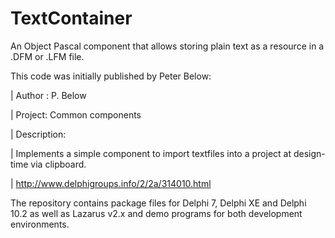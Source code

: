 # TextContainer

An Object Pascal component that allows storing plain text as a resource in a .DFM or .LFM file.

This code was initially published by Peter Below:

 | Author : P. Below
 
 | Project: Common components
 
 | Description:
 
 | Implements a simple component to import textfiles into a project at design-time via clipboard.
  
 | http://www.delphigroups.info/2/2a/314010.html

The repository contains package files for Delphi 7, Delphi XE and Delphi 10.2 as well as Lazarus v2.x and demo programs for both development environments.
